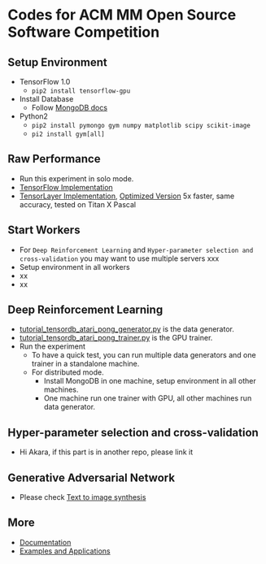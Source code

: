 # Codes for ACM MM Open Source Software Competition

## Setup Environment
* TensorFlow 1.0
  * `pip2 install tensorflow-gpu`
* Install Database
  * Follow [MongoDB docs](https://docs.mongodb.com/manual/installation/)
* Python2
  * `pip2 install pymongo gym numpy matplotlib scipy scikit-image`
  * `pi2 install gym[all]`

## Raw Performance
* Run this experiment in solo mode.
* [TensorFlow Implementation](https://www.tensorflow.org/tutorials/deep_cnn)
* [TensorLayer Implementation](https://github.com/akaraspt/tl_paper/blob/master/cifar10.py), [Optimized Version](https://github.com/zsdonghao/tensorlayer/blob/master/example/tutorial_cifar10_tfrecord.py) 5x faster, same accuracy, tested on Titan X Pascal

## Start Workers
* For `Deep Reinforcement Learning` and `Hyper-parameter selection and cross-validation` you may want to use multiple servers xxx
* Setup environment in all workers
* xx
* xx

## Deep Reinforcement Learning
* [tutorial_tensordb_atari_pong_generator.py](https://github.com/akaraspt/tl_paper/blob/master/tutorial_tensordb_atari_pong_generator.py) is the data generator.
* [tutorial_tensordb_atari_pong_trainer.py](https://github.com/akaraspt/tl_paper/blob/master/tutorial_tensordb_atari_pong_trainer.py) is the GPU trainer.
* Run the experiment
  * To have a quick test, you can run multiple data generators and one trainer in a standalone machine.
  * For distributed mode.
    * Install MongoDB in one machine, setup environment in all other machines.
    * One machine run one trainer with GPU, all other machines run data generator.

## Hyper-parameter selection and cross-validation
* Hi Akara, if this part is in another repo, please link it

## Generative Adversarial Network
* Please check [Text to image synthesis](https://github.com/zsdonghao/text-to-image)

## More
* [Documentation](http://tensorlayer.readthedocs.io)
* [Examples and Applications](http://tensorlayer.readthedocs.io/en/latest/user/example.html)
